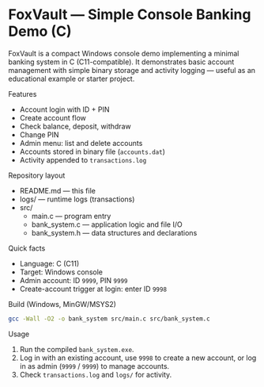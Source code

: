 # FoxVault — Simple Console Banking Demo (C)

FoxVault is a compact Windows console demo implementing a minimal banking system in C (C11-compatible). It demonstrates basic account management with simple binary storage and activity logging — useful as an educational example or starter project.

Features
- Account login with ID + PIN
- Create account flow
- Check balance, deposit, withdraw
- Change PIN
- Admin menu: list and delete accounts
- Accounts stored in binary file (`accounts.dat`)
- Activity appended to `transactions.log`

Repository layout
- README.md — this file
- logs/ — runtime logs (transactions)
- src/
  - main.c — program entry
  - bank_system.c — application logic and file I/O
  - bank_system.h — data structures and declarations

Quick facts
- Language: C (C11)
- Target: Windows console
- Admin account: ID `9999`, PIN `9999`
- Create-account trigger at login: enter ID `9998`

Build (Windows, MinGW/MSYS2)
```bash
gcc -Wall -O2 -o bank_system src/main.c src/bank_system.c
```

Usage
1. Run the compiled `bank_system.exe`.
2. Log in with an existing account, use `9998` to create a new account, or log in as admin (`9999` / `9999`) to manage accounts.
3. Check `transactions.log` and `logs/` for activity.
